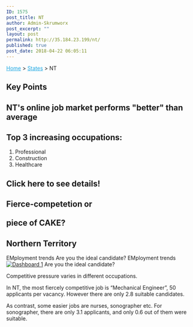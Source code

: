 ```yaml
---
ID: 1575
post_title: NT
author: Admin-Skrumworx
post_excerpt: ""
layout: post
permalink: http://35.184.23.199/nt/
published: true
post_date: 2018-04-22 06:05:11
---
```

<p><a style="color: #1da7e2;" href="http://letsettle.net.au/">Home</a> &gt; <a style="color: #1da7e2;" href="http://letsettle.net.au/states/">States</a> &gt; NT</p>		
			<h2>Key Points</h2>		
			<h2>NT's online job market performs "better" than average</h2>		
			<h2>Top 3 increasing occupations:</h2>		
		<ol><li>Professional</li><li style="text-align: left;">Construction</li><li style="text-align: left;">Healthcare</li></ol>		
			<h2>Click here to see details!</h2>		
			<h2>Fierce-competetion or<br><br>piece of CAKE?</h2>		
			<h2>Northern Territory</h2>		
									EMployment trends
									Are you the ideal candidate?
									EMployment trends
					<noscript><a href='#'><img alt='Dashboard 1 ' src='https:&#47;&#47;public.tableau.com&#47;static&#47;images&#47;it&#47;it3_NT1&#47;Dashboard1&#47;1_rss.png' style='border: none' /></a></noscript><object class='tableauViz'  style='display:none;'><param name='host_url' value='https%3A%2F%2Fpublic.tableau.com%2F' /> <param name='embed_code_version' value='3' /> <param name='site_root' value='' /><param name='name' value='it3_NT1&#47;Dashboard1' /><param name='tabs' value='no' /><param name='toolbar' value='yes' /><param name='static_image' value='https:&#47;&#47;public.tableau.com&#47;static&#47;images&#47;it&#47;it3_NT1&#47;Dashboard1&#47;1.png' /> <param name='animate_transition' value='yes' /><param name='display_static_image' value='yes' /><param name='display_spinner' value='yes' /><param name='display_overlay' value='yes' /><param name='display_count' value='yes' /><param name='filter' value='publish=yes' /></object>                
									Are you the ideal candidate?
					<p>Competitive pressure varies in different occupations.</p><p>In NT, the most fiercely competitive job is &#8220;Mechanical Engineer&#8221;, 50 applicants per vacancy. However there are only 2.8 suitable candidates.</p><p>As contrast, some easier jobs are nurses, sonographer etc. For sonographer, there are only 3.1 applicants, and only 0.6 out of them were suitable.</p>
